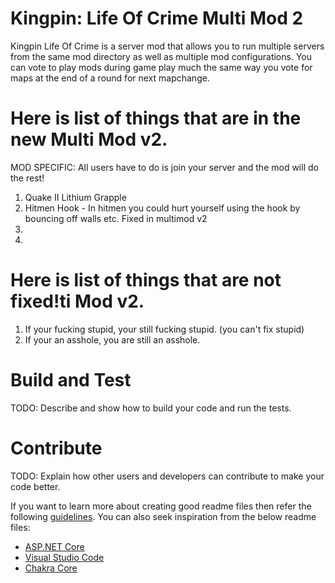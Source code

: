 # Kingpin: Life Of Crime Multi Mod 2 
Kingpin Life Of Crime is a server mod that allows you to run multiple servers from the same mod directory as well as multiple mod configurations. You can vote to play mods during game play much the same way you vote for maps at the end of a round for next mapchange.  

# Here is list of things that are in the new Multi Mod v2.
MOD SPECIFIC: All users have to do is join your server and the mod will do the rest! 
1.	Quake II Lithium Grapple
2.	Hitmen Hook - In hitmen you could hurt yourself using the hook by bouncing off walls etc. Fixed in multimod v2
3.	
4.
# Here is list of things that are not fixed!ti Mod v2.
1.	If your fucking stupid, your still fucking stupid. (you can't fix stupid)
2.	If your an asshole, you are still an asshole.

# Build and Test
TODO: Describe and show how to build your code and run the tests. 

# Contribute
TODO: Explain how other users and developers can contribute to make your code better. 

If you want to learn more about creating good readme files then refer the following [guidelines](https://docs.microsoft.com/en-us/azure/devops/repos/git/create-a-readme?view=azure-devops). You can also seek inspiration from the below readme files:
- [ASP.NET Core](https://github.com/aspnet/Home)
- [Visual Studio Code](https://github.com/Microsoft/vscode)
- [Chakra Core](https://github.com/Microsoft/ChakraCore)

